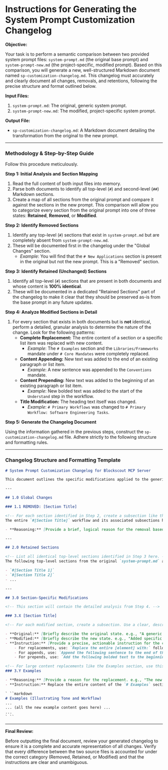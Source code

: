 # Instructions for Generating the System Prompt Customization Changelog

**Objective:**

Your task is to perform a semantic comparison between two provided system prompt files: `system-prompt.md` (the original base prompt) and `system-prompt-new.md` (the project-specific, modified prompt). Based on this comparison, you will generate a new, well-structured Markdown document named `sp-customization-changelog.md`. This changelog must accurately and clearly document all changes, removals, and retentions, following the precise structure and format outlined below.

**Input Files:**

1. `system-prompt.md`: The original, generic system prompt.
2. `system-prompt-new.md`: The modified, project-specific system prompt.

**Output File:**

* `sp-customization-changelog.md`: A Markdown document detailing the transformation from the original to the new prompt.

---

### **Methodology & Step-by-Step Guide**

Follow this procedure meticulously.

**Step 1: Initial Analysis and Section Mapping**

1. Read the full content of both input files into memory.
2. Parse both documents to identify all top-level (`#`) and second-level (`##`) Markdown sections.
3. Create a map of all sections from the original prompt and compare it against the sections in the new prompt. This comparison will allow you to categorize every section from the original prompt into one of three states: **Retained**, **Removed**, or **Modified**.

**Step 2: Identify Removed Sections**

1. Identify any top-level (`#`) sections that exist in `system-prompt.md` but are completely absent from `system-prompt-new.md`.
2. These will be documented first in the changelog under the "Global Changes" section.
    * *Example*: You will find that the `# New Applications` section is present in the original but not the new prompt. This is a "Removed" section.

**Step 3: Identify Retained (Unchanged) Sections**

1. Identify all top-level (`#`) sections that are present in both documents and whose content is **100% identical**.
2. These will be documented in a dedicated "Retained Sections" part of the changelog to make it clear that they should be preserved as-is from the base prompt in any future updates.

**Step 4: Analyze Modified Sections in Detail**

1. For every section that exists in both documents but is **not** identical, perform a detailed, granular analysis to determine the nature of the change. Look for the following patterns:
    * **Complete Replacement:** The entire content of a section or a specific list item was replaced with new content.
        * *Example*: The `# Examples` section and the `Libraries/Frameworks` mandate under `# Core Mandates` were completely replaced.
    * **Content Appending:** New text was added to the end of an existing paragraph or list item.
        * *Example*: A new sentence was appended to the `Conventions` mandate.
    * **Content Prepending:** New text was added to the beginning of an existing paragraph or list item.
        * *Example*: New bolded text was added to the start of the `Understand` step in the workflow.
    * **Title Modification:** The heading text itself was changed.
        * *Example*: `# Primary Workflows` was changed to `# Primary Workflow: Software Engineering Tasks`.

**Step 5: Generate the Changelog Document**

Using the information gathered in the previous steps, construct the `sp-customization-changelog.md` file. Adhere strictly to the following structure and formatting rules.

---

### **Changelog Structure and Formatting Template**

```markdown
# System Prompt Customization Changelog for Blockscout MCP Server

This document outlines the specific modifications applied to the generic Gemini CLI system prompt to create a specialized version for the `blockscout-mcp-server` project. It is intended to be used by an AI agent to re-apply these customizations to future versions of the base prompt.

---

## 1.0 Global Changes

### 1.1 REMOVED: [Section Title]

<!-- For each section identified in Step 2, create a subsection like this. -->
The entire `#[Section Title]` workflow and its associated subsections have been removed.

- **Reasoning:** [Provide a brief, logical reason for the removal based on the context of the new prompt. For example: "The agent's role on this project is to maintain and enhance an *existing* codebase..."]

---

## 2.0 Retained Sections

<!-- List all identical top-level sections identified in Step 3 here. -->
The following top-level sections from the original `system-prompt.md` are to be retained in their entirety without modification. This ensures that future updates to the base prompt's core operational guidelines are automatically inherited.

- `#[Section Title 1]`
- `#[Section Title 2]`
- ...

---

## 3.0 Section-Specific Modifications

<!-- This section will contain the detailed analysis from Step 4. -->

### 3.X [Section Title]

<!-- For each modified section, create a subsection. Use a clear, descriptive title. -->

- **Original:** [Briefly describe the original state. e.g., "A generic instruction to mimic style."]
- **Modified:** [Briefly describe the new state. e.g., "Added specific details about the linter, formatter, and line length."]
- **Instruction:** [Provide a precise, actionable instruction for the change.]
    - For replacements, use: `Replace the entire [element] with:` followed by the new text in a quote block or code block.
    - For appends, use: `Append the following sentence to the end of the [element]:`
    - For prepends, use: `Add the following bolded text to the beginning of the step:`

<!-- For large content replacements like the Examples section, use this format: -->
### 3.Y Examples

- **Reasoning:** [Provide a reason for the replacement. e.g., "The new examples teach the agent the project's specific file structure..."]
- **Instruction:** Replace the entire content of the `# Examples` section with the following Markdown block:

` ``markdown
# Examples (Illustrating Tone and Workflow)
...
... (all the new example content goes here) ...
...
` ``

```

---

**Final Review:**

Before outputting the final document, review your generated changelog to ensure it is a complete and accurate representation of all changes. Verify that every difference between the two source files is accounted for under the correct category (Removed, Retained, or Modified) and that the instructions are clear and unambiguous.
